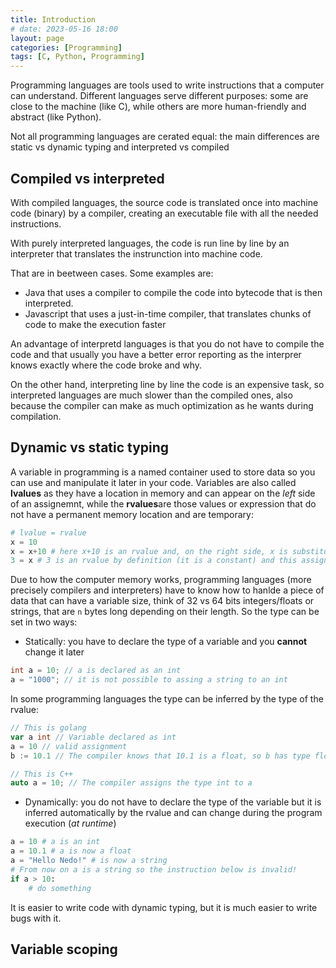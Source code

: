 ```yaml
---
title: Introduction
# date: 2023-05-16 18:00
layout: page
categories: [Programming]
tags: [C, Python, Programming]
---
```


Programming languages are tools used to write instructions that a computer can understand. Different languages serve different purposes: some are close to the machine (like C), while others are more human-friendly and abstract (like Python).

Not all programming languages are cerated equal: the main differences are static vs dynamic typing and interpreted vs compiled

## Compiled vs interpreted

With compiled languages, the source code is translated once into machine code (binary) by a compiler, creating an executable file with all the needed instructions.

With purely interpreted languages, the code is run line by line by an interpreter that translates the instrunction into machine code.

That are in beetween cases. Some examples are:

- Java that uses a compiler to compile the code into bytecode that is then interpreted.
- Javascript that uses a just-in-time compiler, that translates chunks of code to make the execution faster

An advantage of interpretd languages is that you do not have to compile the code and that usually you have a better error reporting as the interprer knows exactly where the code broke and why.

On the other hand, interpreting line by line the code is an expensive task, so interpreted languages are much slower than the compiled ones, also because the compiler can make as much optimization as he wants during compilation.

## Dynamic vs static typing

A variable in programming is a named container used to store data so you can use and manipulate it later in your code. Variables are also called **lvalues** as they have a location in memory and can appear on the *left* side of an assignemnt, while the **rvalues**are those values or expression that do not have a permanent memory location and are temporary:

```python
# lvalue = rvalue
x = 10
x = x+10 # here x+10 is an rvalue and, on the right side, x is substituted with its value
3 = x # 3 is an rvalue by definition (it is a constant) and this assignment is not valid
```

Due to how the computer memory works, programming languages (more precisely compilers and interpreters) have to know how to hanlde a piece of data that can have a variable size, think of 32 vs 64 bits integers/floats or strings, that are `n` bytes long depending on their length. So the type can be set in two ways:

- Statically: you have to declare the type of a variable and you **cannot** change it later

```C
int a = 10; // a is declared as an int
a = "1000"; // it is not possible to assing a string to an int
```
 In some programming languages the type can be inferred by the type of the rvalue:

```go
// This is golang
var a int // Variable declared as int
a = 10 // valid assignment
b := 10.1 // The compiler knows that 10.1 is a float, so b has type float32
```
```C++
// This is C++
auto a = 10; // The compiler assigns the type int to a
```

- Dynamically: you do not have to declare the type of the variable but it is inferred automatically by the rvalue and can change during the program execution (*at runtime*)

```Python
a = 10 # a is an int
a = 10.1 # a is now a float
a = "Hello Nedo!" # is now a string
# From now on a is a string so the instruction below is invalid!
if a > 10:
    # do something

```
 It is easier to write code with dynamic typing, but it is much easier to write bugs with it.


## Variable scoping

